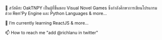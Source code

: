 👋 สวัสดีฮะ OakTNPY เป็นผู้ที่ชื่นชอบ Visual Novel Games
ซึ่งกำลังศึกษาการเขียนโปรแกรม ด้วย Ren'Py Engine และ
Python Languages & more...

🌱 I’m currently learning ReactJS & more...

📫 How to reach me "add @richlanu in twitter"

<!---
OakTNPY/OakTNPY is a ✨ special ✨ repository because its `README.md` (this file) appears on your GitHub profile.
You can click the Preview link to take a look at your changes.
--->
